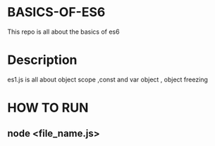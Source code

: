 # BASICS-OF-ES6
This repo is all about the basics of es6
# Description
es1.js is all about object scope ,const and var object , object freezing 
# HOW TO RUN
## node <file_name.js>


